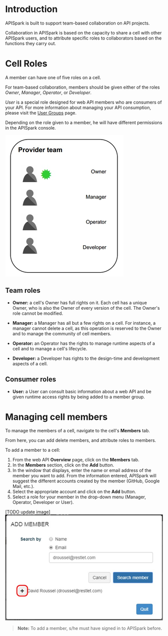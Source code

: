 
# Introduction

APISpark is built to support team-based collaboration on API projects.

Collaboration in APISpark is based on the capacity to share a cell with other APISpark users, and to attribute specific roles to collaborators based on the functions they carry out.

# Cell Roles

A member can have one of five roles on a cell.

For team-based collaboration, members should be given either of the roles *Owner*, *Manager*, *Operator*, or *Developer*.

*User* is a special role designed for web API members who are consumers of your API. For more information about managing your API consumption, please visit the [User Groups](apispark/guide/publish/secure/user-groups "User Groups") page.

Depending on the role given to a member, he will have different permissions in the APISpark console.

![team work](images/07.jpg "team work")


## Team roles

 * **Owner:** a cell's Owner has full rights on it. Each cell has a unique Owner, who is also the Owner of every version of the cell. The Owner's role cannot be modified.

 * **Manager:** a Manager has all but a few rights on a cell. For instance, a manager cannot delete a cell, as this operation is reserved to the Owner and to manage the community of cell members.

 * **Operator:** an Operator has the rights to manage runtime aspects of a cell and to manage a cell's lifecycle.

 * **Developer:** a Developer has rights to the design-time and development aspects of a cell.


## Consumer roles

 * **User:** a User can consult basic information about a web API and be given runtime access rights by being added to a member group.


# Managing cell members

To manage the members of a cell, navigate to the cell's **Members** tab.

From here, you can add delete members, and attribute roles to members.

To add a member to a cell:

1. From the web API **Overview** page, click on the **Members** tab.
2. In the **Members** section, click on the **Add** button.
3. In the window that displays, enter the name or email address of the member you want to add. From the information entered, APISpark will suggest the different accounts created by the member (GitHub, Google Mail, etc.).
4. Select the appropriate account and click on the **Add** button.
5. Select a role for your member in the drop-down menu (Manager, Operator, Developer or User).

[TODO update image]
![Add member](images/addMemberToCell.jpg "Add member")

>**Note:** To add a member, s/he must have signed in to APISpark before.


<!---# Switch role perspective

Coming soon.
-->
